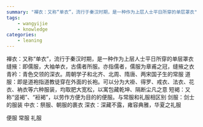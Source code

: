 ```yaml
---
summary: "襌衣：又称“单衣”，流行于秦汉时期，是一种作为上层人士平日所穿的单层罩衣"
tags:
    - wangyijie
    - knowledge
categories:
    - leaning
---
```

襌衣：又称“单衣”，流行于秦汉时期，是一种作为上层人士平日所穿的单层罩衣
缝掖：即儒服，大袖单衣，古儒者所服。亦指儒者，儒服为章甫之冠，缝掖之衣
青衿：青色交领的深衣。周朝学子和北齐、北周、隋唐、两宋国子生的常服
道服：即是道袍指道教徒穿在外面的长袍。可以分为大褂、得罗、戒衣、法衣、花衣、衲衣等六种服装，均取肥大宽松，以寓包藏乾坤、隔断尘凡之意
短褐：又称“竖褐”、“裋褐”，以劳作方便为目的的便服。与常服和礼服相区别
剑服：剑士的服装
中衣：祭服、朝服的裹衣
深衣：深藏不露，雍容典雅，华夏之礼服

便服
常服
礼服
